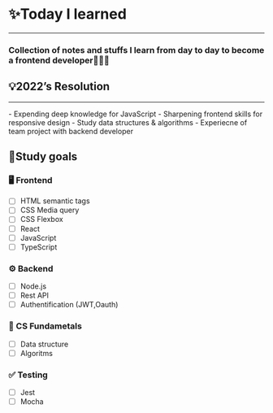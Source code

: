 # ✨Today I learned
---
### Collection of notes and stuffs I learn from day to day to become a frontend developer👨🏻‍💻
## 💡2022’s Resolution
---
<aside>
- Expending deep knowledge for JavaScript
- Sharpening frontend skills for responsive design
- Study data structures & algorithms
- Experiecne of team project with backend developer
</aside>

## ****📝Study goals****

### 🖥 Frontend

- [ ]  HTML semantic tags
- [ ]  CSS Media query
- [ ]  CSS Flexbox
- [ ]  React
- [ ]  JavaScript
- [ ]  TypeScript

### ⚙️ Backend

- [ ]  Node.js
- [ ]  Rest API
- [ ]  Authentification (JWT,Oauth)

### 💫 CS Fundametals

- [ ]  Data structure
- [ ]  Algoritms

### ✅ Testing

- [ ]  Jest
- [ ]  Mocha
